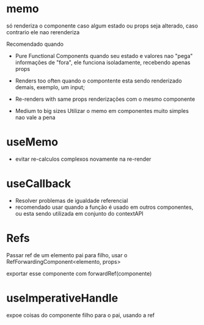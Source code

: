 # memo
só renderiza o componente caso algum estado ou props seja alterado, caso contrario ele nao rerenderiza

Recomendado quando
  - Pure Functional Components
    quando seu estado e valores nao "pega" informações de "fora", ele funciona isoladamente, recebendo apenas props
  
  - Renders too often
    quando o compontente esta sendo renderizado demais, exemplo, um input;

  - Re-renders with same props
    renderizações com o mesmo componente

  - Medium to big sizes
    Utilizar o memo em componentes muito simples nao vale a pena


# useMemo
  - evitar re-calculos complexos novamente na re-render 

# useCallback
  - Resolver problemas de igualdade referencial
  - recomendado usar quando a função é usado em outros componentes, ou esta sendo utilizada em conjunto do contextAPI

# Refs
  Passar ref de um elemento pai para filho, usar o RefForwardingComponent<elemento, props>

  exportar esse componente com forwardRef(componente)

# useImperativeHandle
  expoe coisas do componente filho para o pai, usando a ref
